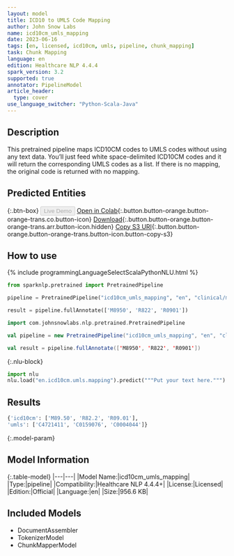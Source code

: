 ```yaml
---
layout: model
title: ICD10 to UMLS Code Mapping
author: John Snow Labs
name: icd10cm_umls_mapping
date: 2023-06-16
tags: [en, licensed, icd10cm, umls, pipeline, chunk_mapping]
task: Chunk Mapping
language: en
edition: Healthcare NLP 4.4.4
spark_version: 3.2
supported: true
annotator: PipelineModel
article_header:
  type: cover
use_language_switcher: "Python-Scala-Java"
---
```


## Description

This pretrained pipeline maps ICD10CM codes to UMLS codes without using any text data. You’ll just feed white space-delimited ICD10CM codes and it will return the corresponding UMLS codes as a list. If there is no mapping, the original code is returned with no mapping.

## Predicted Entities



{:.btn-box}
<button class="button button-orange" disabled>Live Demo</button>
[Open in Colab](https://colab.research.google.com/github/JohnSnowLabs/spark-nlp-workshop/blob/master/healthcare-nlp/06.1.Code_Mapping_Pipelines.ipynb){:.button.button-orange.button-orange-trans.co.button-icon}
[Download](https://s3.amazonaws.com/auxdata.johnsnowlabs.com/clinical/models/icd10cm_umls_mapping_en_4.4.4_3.2_1686943714284.zip){:.button.button-orange.button-orange-trans.arr.button-icon.hidden}
[Copy S3 URI](s3://auxdata.johnsnowlabs.com/clinical/models/icd10cm_umls_mapping_en_4.4.4_3.2_1686943714284.zip){:.button.button-orange.button-orange-trans.button-icon.button-copy-s3}

## How to use

<div class="tabs-box" markdown="1">
{% include programmingLanguageSelectScalaPythonNLU.html %}

```python
from sparknlp.pretrained import PretrainedPipeline

pipeline = PretrainedPipeline("icd10cm_umls_mapping", "en", "clinical/models")

result = pipeline.fullAnnotate(['M8950', 'R822', 'R0901'])
```
```scala
import com.johnsnowlabs.nlp.pretrained.PretrainedPipeline

val pipeline = new PretrainedPipeline("icd10cm_umls_mapping", "en", "clinical/models")

val result = pipeline.fullAnnotate(['M8950', 'R822', 'R0901'])
```


{:.nlu-block}
```python
import nlu
nlu.load("en.icd10cm.umls.mapping").predict("""Put your text here.""")
```

</div>



## Results

```bash
{'icd10cm': ['M89.50', 'R82.2', 'R09.01'],
'umls': ['C4721411', 'C0159076', 'C0004044']}
```

{:.model-param}
## Model Information

{:.table-model}
|---|---|
|Model Name:|icd10cm_umls_mapping|
|Type:|pipeline|
|Compatibility:|Healthcare NLP 4.4.4+|
|License:|Licensed|
|Edition:|Official|
|Language:|en|
|Size:|956.6 KB|

## Included Models

- DocumentAssembler
- TokenizerModel
- ChunkMapperModel